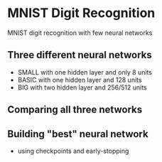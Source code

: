 # MNIST Digit Recognition 

MNIST digit recognition with few neural networks

## Three different neural networks

  - SMALL with one hidden layer and only 8 units
  - BASIC with one hidden layer and 128 units
  - BIG with two hidden layer and 256/512 units 

## Comparing all three networks

## Building "best" neural network 
  - using checkpoints and early-stopping
  
